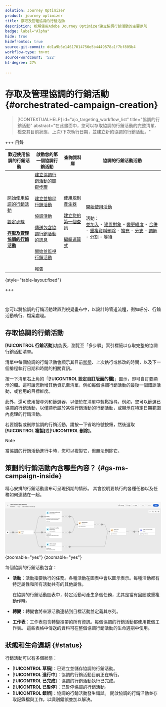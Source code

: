 ```yaml
---
solution: Journey Optimizer
product: journey optimizer
title: 存取及管理協調的行銷活動
description: 瞭解使用Adobe Journey Optimizer建立協調行銷活動的主要原則
badge: label="Alpha"
hide: true
hidefromtoc: true
source-git-commit: dd1a9b6e14617014756e5b4449578a1f7bf805b4
workflow-type: tm+mt
source-wordcount: '522'
ht-degree: 27%

---
```



# 存取及管理協調的行銷活動 {#orchestrated-campaign-creation}

>[!CONTEXTUALHELP]
>id="ajo_targeting_workflow_list"
>title="協調的行銷活動"
>abstract="在此畫面中，您可以存取協調的行銷活動的完整清單、檢查其目前狀態、上次/下次執行日期，並建立新的協調的行銷活動。"

+++ 目錄

| 歡迎使用協調的行銷活動 | 啟動您的第一個協調行銷活動 | 查詢資料庫 | 協調的行銷活動活動 |
|---|---|---|---|
| [開始使用協調的行銷活動](gs-orchestrated-campaigns.md)<br/><br/>[設定步驟](configuration-steps.md)<br/><br/><b>[存取及管理協調的行銷活動](access-manage-orchestrated-campaigns.md)</b> | [建立協調行銷活動的關鍵步驟](gs-campaign-creation.md)<br/><br/>[建立並排程行銷活動](create-orchestrated-campaign.md)<br/><br/>[協調活動](orchestrate-activities.md)<br/><br/>[傳送包含協調行銷活動的訊息](send-messages.md)<br/><br/>[開始並監視行銷活動](start-monitor-campaigns.md)<br/><br/>[報告](reporting-campaigns.md) | [使用規則產生器](orchestrated-rule-builder.md)<br/><br/>[建立您的第一個查詢](build-query.md)<br/><br/>[編輯運算式](edit-expressions.md) | [開始使用活動](activities/about-activities.md)<br/><br/>活動：<br/>[並加入](activities/and-join.md) - [建置對象](activities/build-audience.md) - [變更維度](activities/change-dimension.md) - [合併](activities/combine.md) - [重複資料刪除](activities/deduplication.md) - [擴充](activities/enrichment.md) - [分支](activities/fork.md) - [調解](activities/reconciliation.md) - [分割](activities/split.md) - [等待](activities/wait.md) |

{style="table-layout:fixed"}

+++

<br/>

您可以將協調的行銷活動建置到視覺畫布中，以設計跨管道流程，例如細分、行銷活動執行、檔案處理。

## 存取協調的行銷活動

**[!UICONTROL 行銷活動]**&#x200B;功能表，瀏覽至「多步驟」索引標籤以存取完整的協調行銷活動清單。

清單中每個協調的行銷活動會顯示其目前[狀態](#status)、上次執行或修改的時間，以及下一個排程執行日期和時間的相關資訊。

按一下清單右上角的「**[!UICONTROL 設定自訂版面的欄]**」圖示，即可自訂要顯示的欄。這可讓您新增其他資訊至清單，例如每個協調行銷活動的最後一個錯誤活動，或套用的目標維度。

此外，還可使用搜尋列和篩選器，以便於在清單中輕鬆搜尋。例如，您可以篩選已協調的行銷活動，以僅顯示屬於某個行銷活動的行銷活動，或顯示在特定日期範圍內處理的行銷活動。

若要複製或刪除協調的行銷活動，請按一下省略符號按鈕，然後選取&#x200B;**[!UICONTROL 複製]**&#x200B;或&#x200B;**[!UICONTROL 刪除]**。

>[!NOTE]
>
>當協調的行銷活動進行中時，您可以複製它，但無法刪除它。

## 策劃的行銷活動內含哪些內容？ {#gs-ms-campaign-inside}

精心安排的行銷活動畫布可呈現預期的情形。 其會說明要執行的各種任務以及任務如何連結在一起。

![](assets/workflow-example.png){zoomable="yes"} {zoomable="yes"}

每個協調的行銷活動包含：

* **活動**：活動指要執行的任務。各種活動在圖表中會以圖示表示。每種活動都有特定屬性和所有活動共有的其他屬性。

  在協調的行銷活動圖表中，特定活動可產生多個任務，尤其是當有回圈或重複動作時。

* **轉變**：轉變會將來源活動連結到目標活動並定義其序列。

* **工作表**：工作表包含轉變攜帶的所有資訊。每個協調的行銷活動都使用數個工作表。 這些表格中傳送的資料可在整個協調行銷活動的生命週期中使用。

## 狀態和生命週期 {#status}

行銷活動可以有多個狀態：

* **[!UICONTROL 草稿]**：已建立並儲存協調的行銷活動。
* **[!UICONTROL 進行中]**：協調的行銷活動目前正在執行。
* **[!UICONTROL 已完成]**：協調的行銷活動執行已完成。
* **[!UICONTROL 已暫停]**：已暫停協調的行銷活動。
* **[!UICONTROL 錯誤]**：協調的行銷活動發生錯誤。 開啟協調的行銷活動並存取記錄檔與工作，以識別錯誤並加以解決。
